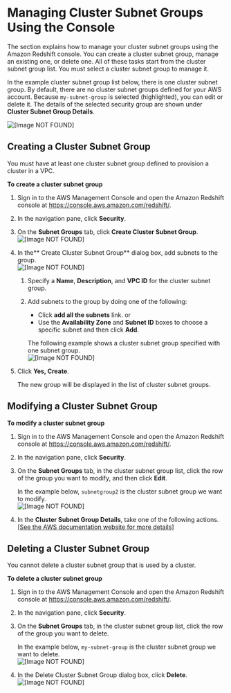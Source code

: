 # Managing Cluster Subnet Groups Using the Console<a name="managing-cluster-subnet-group-console"></a>

The section explains how to manage your cluster subnet groups using the Amazon Redshift console\. You can create a cluster subnet group, manage an existing one, or delete one\. All of these tasks start from the cluster subnet group list\. You must select a cluster subnet group to manage it\.

In the example cluster subnet group list below, there is one cluster subnet group\. By default, there are no cluster subnet groups defined for your AWS account\. Because `my-subnet-group` is selected \(highlighted\), you can edit or delete it\. The details of the selected security group are shown under **Cluster Subnet Group Details**\. 

![\[Image NOT FOUND\]](http://docs.aws.amazon.com/redshift/latest/mgmt/images/subnet-group-list-10.png)

## Creating a Cluster Subnet Group<a name="create-cluster-subnet-group"></a>

You must have at least one cluster subnet group defined to provision a cluster in a VPC\.<a name="create-cluster-subnet-group-task"></a>

**To create a cluster subnet group**

1. Sign in to the AWS Management Console and open the Amazon Redshift console at [https://console\.aws\.amazon\.com/redshift/](https://console.aws.amazon.com/redshift/)\.

1. In the navigation pane, click **Security**\.

1. On the **Subnet Groups** tab, click **Create Cluster Subnet Group**\.  
![\[Image NOT FOUND\]](http://docs.aws.amazon.com/redshift/latest/mgmt/images/subnet-group-create-05.png)

1. In the** Create Cluster Subnet Group** dialog box, add subnets to the group\.  
![\[Image NOT FOUND\]](http://docs.aws.amazon.com/redshift/latest/mgmt/images/subnet-group-create-10.png)

   1. Specify a **Name**, **Description**, and **VPC ID** for the cluster subnet group\.

   1. Add subnets to the group by doing one of the following:
      + Click **add all the subnets** link\. or
      + Use the **Availability Zone** and **Subnet ID** boxes to choose a specific subnet and then click **Add**\.

      The following example shows a cluster subnet group specified with one subnet group\.  
![\[Image NOT FOUND\]](http://docs.aws.amazon.com/redshift/latest/mgmt/images/subnet-group-create-20.png)

1. Click **Yes, Create**\.

   The new group will be displayed in the list of cluster subnet groups\.

## Modifying a Cluster Subnet Group<a name="describe-cluster-subnet-group"></a><a name="describe-cluster-subnet-group-task"></a>

**To modify a cluster subnet group**

1. Sign in to the AWS Management Console and open the Amazon Redshift console at [https://console\.aws\.amazon\.com/redshift/](https://console.aws.amazon.com/redshift/)\.

1. In the navigation pane, click **Security**\.

1. On the **Subnet Groups** tab, in the cluster subnet group list, click the row of the group you want to modify, and then click **Edit**\.

   In the example below, `subnetgroup2` is the cluster subnet group we want to modify\.  
![\[Image NOT FOUND\]](http://docs.aws.amazon.com/redshift/latest/mgmt/images/subnet-group-modify-10.png)

1. In the **Cluster Subnet Group Details**, take one of the following actions\.    
[\[See the AWS documentation website for more details\]](http://docs.aws.amazon.com/redshift/latest/mgmt/managing-cluster-subnet-group-console.html)

## Deleting a Cluster Subnet Group<a name="modify-cluster-subnet-group"></a>

You cannot delete a cluster subnet group that is used by a cluster\.<a name="delete-cluster-subnet-group-task"></a>

**To delete a cluster subnet group**

1. Sign in to the AWS Management Console and open the Amazon Redshift console at [https://console\.aws\.amazon\.com/redshift/](https://console.aws.amazon.com/redshift/)\.

1. In the navigation pane, click **Security**\.

1. On the **Subnet Groups** tab, in the cluster subnet group list, click the row of the group you want to delete\.

   In the example below, `my-subnet-group` is the cluster subnet group we want to delete\.  
![\[Image NOT FOUND\]](http://docs.aws.amazon.com/redshift/latest/mgmt/images/subnet-group-delete-10.png)

1. In the Delete Cluster Subnet Group dialog box, click **Delete**\.  
![\[Image NOT FOUND\]](http://docs.aws.amazon.com/redshift/latest/mgmt/images/subnet-group-delete-20.png)